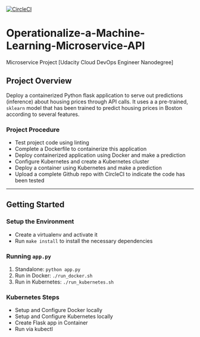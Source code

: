 [![CircleCI](https://circleci.com/gh/ClaireLee22/Operationalize-a-Machine-Learning-Microservice-API.svg?style=svg)](https://circleci.com/gh/ClaireLee22/Operationalize-a-Machine-Learning-Microservice-API)
# Operationalize-a-Machine-Learning-Microservice-API
Microservice Project [Udacity Cloud DevOps Engineer Nanodegree]

## Project Overview
Deploy a containerized Python flask application to serve out predictions (inference) about housing prices through API calls. It uses a a pre-trained, `sklearn` model that has been trained to predict housing prices in Boston according to several features. 

### Project Procedure
* Test project code using linting
* Complete a Dockerfile to containerize this application
* Deploy containerized application using Docker and make a prediction
* Configure Kubernetes and create a Kubernetes cluster
* Deploy a container using Kubernetes and make a prediction
* Upload a complete Github repo with CircleCI to indicate the code has been tested



---
## Getting Started
### Setup the Environment

* Create a virtualenv and activate it
* Run `make install` to install the necessary dependencies

### Running `app.py`

1. Standalone:  `python app.py`
2. Run in Docker:  `./run_docker.sh`
3. Run in Kubernetes:  `./run_kubernetes.sh`

### Kubernetes Steps

* Setup and Configure Docker locally
* Setup and Configure Kubernetes locally
* Create Flask app in Container
* Run via kubectl
